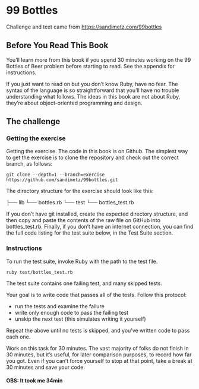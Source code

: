 # 99 Bottles

Challenge and text came from https://sandimetz.com/99bottles

## Before You Read This Book

You’ll learn more from this book if you spend 30 minutes working on the 99 Bottles of Beer problem before starting to
read. See the appendix for instructions. 

If you just want to read on but you don’t know Ruby, have no fear. The syntax of the language is so straightforward that you’ll have no trouble understanding what follows. The ideas in this book are not about Ruby, they’re about object-oriented programming and design.

## The challenge

### Getting the exercise

Getting the exercise. The code in this book is on Github. The simplest way to get the exercise is to clone the repository and check out the correct
branch, as follows:

```git clone --depth=1 --branch=exercise https://github.com/sandimetz/99bottles.git```

The directory structure for the exercise should look like this:

├── lib 
   └── bottles.rb
└── test
    └── bottles_test.rb

If you don’t have git installed, create the expected directory structure, and then copy and paste the contents of the raw file on GitHub into bottles_test.rb. Finally, if you don’t have an internet connection, you can find the full code listing for the test suite below, in the Test Suite section.

### Instructions

To run the test suite, invoke Ruby with the path to the test file. 

```ruby test/bottles_test.rb```

The test suite contains one failing test, and many skipped tests.

Your goal is to write code that passes all of the tests. Follow this protocol:

 - run the tests and examine the failure 
 - write only enough code to pass the failing test
 - unskip the next test (this simulates writing it yourself)

Repeat the above until no tests is skipped, and you’ve written code to pass each one.

Work on this task for 30 minutes. The vast majority of folks do not finish in 30 minutes, but it’s useful, for later comparison purposes, to record how far you got. Even if you can’t force yourself to stop at that point, take a break at 30 minutes and save your code.

#### OBS: It took me 34min 